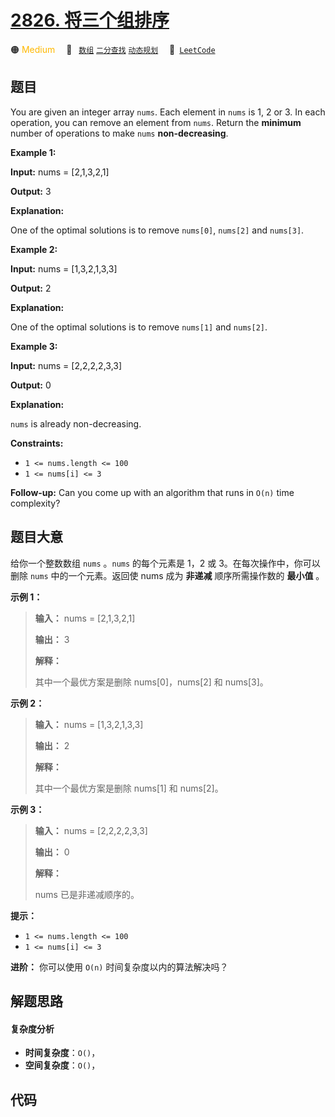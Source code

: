 # [2826. 将三个组排序](https://leetcode.com/problems/sorting-three-groups)

🟠 <font color=#ffb800>Medium</font>&emsp; 🔖&ensp; [`数组`](/leetcode/outline/tag/array.md) [`二分查找`](/leetcode/outline/tag/binary-search.md) [`动态规划`](/leetcode/outline/tag/dynamic-programming.md)&emsp; 🔗&ensp;[`LeetCode`](https://leetcode.com/problems/sorting-three-groups)


## 题目

You are given an integer array `nums`. Each element in `nums` is 1, 2 or 3. In
each operation, you can remove an element from `nums`. Return the **minimum**
number of operations to make `nums` **non-decreasing**.



**Example 1:**

**Input:** nums = [2,1,3,2,1]

**Output:** 3

**Explanation:**

One of the optimal solutions is to remove `nums[0]`, `nums[2]` and `nums[3]`.

**Example 2:**

**Input:** nums = [1,3,2,1,3,3]

**Output:** 2

**Explanation:**

One of the optimal solutions is to remove `nums[1]` and `nums[2]`.

**Example 3:**

**Input:** nums = [2,2,2,2,3,3]

**Output:** 0

**Explanation:**

`nums` is already non-decreasing.



**Constraints:**

  * `1 <= nums.length <= 100`
  * `1 <= nums[i] <= 3`



**Follow-up:** Can you come up with an algorithm that runs in `O(n)` time
complexity?


## 题目大意

给你一个整数数组 `nums` 。`nums` 的每个元素是 1，2 或 3。在每次操作中，你可以删除 `nums` 中的一个元素。返回使 nums 成为
**非递减**  顺序所需操作数的 **最小值** 。



**示例 1：**

> 
> 
> 
> 
> 
> **输入：** nums = [2,1,3,2,1]
> 
> **输出：** 3
> 
> **解释：**
> 
> 其中一个最优方案是删除 nums[0]，nums[2] 和 nums[3]。
> 
> 

**示例 2：**

> 
> 
> 
> 
> 
> **输入：** nums = [1,3,2,1,3,3]
> 
> **输出：** 2
> 
> **解释：**
> 
> 其中一个最优方案是删除 nums[1] 和 nums[2]。
> 
> 

**示例 3：**

> 
> 
> 
> 
> 
> **输入：** nums = [2,2,2,2,3,3]
> 
> **输出：** 0
> 
> **解释：**
> 
> nums 已是非递减顺序的。
> 
> 



**提示：**

  * `1 <= nums.length <= 100`
  * `1 <= nums[i] <= 3`

**进阶：** 你可以使用 `O(n)` 时间复杂度以内的算法解决吗？


## 解题思路

#### 复杂度分析

- **时间复杂度**：`O()`，
- **空间复杂度**：`O()`，

## 代码

```javascript

```
